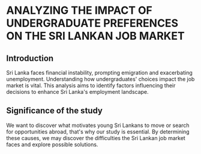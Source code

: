 
# ANALYZING THE  IMPACT OF  UNDERGRADUATE PREFERENCES  ON THE SRI LANKAN  JOB MARKET


## Introduction
  
Sri Lanka faces financial instability, prompting emigration and exacerbating unemployment. Understanding how undergraduates' choices impact the job market is vital. This analysis aims to identify factors influencing their decisions to enhance Sri Lanka's employment landscape.

## Significance of the study


We want to discover what motivates young Sri Lankans to move or search for opportunities abroad, that's why our study is essential. By determining these causes, we may discover the difficulties the Sri Lankan job market faces and explore possible solutions.






